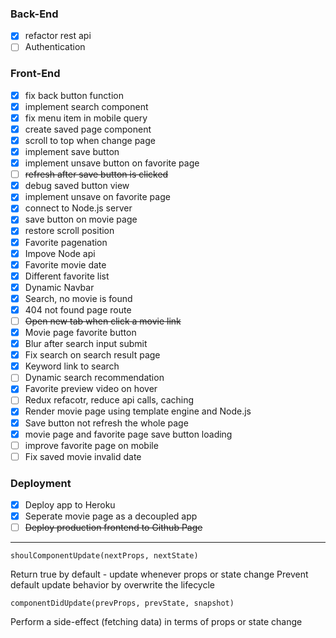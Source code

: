 ### Back-End

- [x] refactor rest api
- [ ] Authentication

### Front-End

- [x] fix back button function
- [x] implement search component
- [x] fix menu item in mobile query
- [x] create saved page component
- [x] scroll to top when change page
- [x] implement save button
- [x] implement unsave button on favorite page
- [ ] ~~refresh after save button is clicked~~
- [x] debug saved button view
- [x] implement unsave on favorite page
- [x] connect to Node.js server
- [x] save button on movie page
- [x] restore scroll position
- [x] Favorite pagenation
- [x] Impove Node api
- [x] Favorite movie date
- [x] Different favorite list
- [x] Dynamic Navbar
- [x] Search, no movie is found
- [x] 404 not found page route
- [ ] ~~Open new tab when click a movie link~~
- [x] Movie page favorite button
- [x] Blur after search input submit
- [x] Fix search on search result page
- [x] Keyword link to search
- [ ] Dynamic search recommendation
- [x] Favorite preview video on hover
- [ ] Redux refacotr, reduce api calls, caching
- [x] Render movie page using template engine and Node.js
- [x] Save button not refresh the whole page
- [x] movie page and favorite page save button loading
- [ ] improve favorite page on mobile
- [ ] Fix saved movie invalid date

### Deployment

- [x] Deploy app to Heroku
- [x] Seperate movie page as a decoupled app
- [ ] ~~Deploy production frontend to Github Page~~

---

`shoulComponentUpdate(nextProps, nextState)`

Return true by default - update whenever props or state change
Prevent default update behavior by overwrite the lifecycle

`componentDidUpdate(prevProps, prevState, snapshot)`

Perform a side-effect (fetching data) in terms of props or state change
